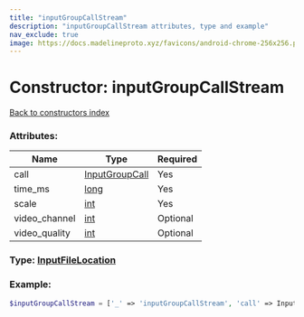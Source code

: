 ```yaml
---
title: "inputGroupCallStream"
description: "inputGroupCallStream attributes, type and example"
nav_exclude: true
image: https://docs.madelineproto.xyz/favicons/android-chrome-256x256.png
---
```

# Constructor: inputGroupCallStream  
[Back to constructors index](/API_docs/constructors/index.md)



### Attributes:

| Name     |    Type       | Required |
|----------|---------------|----------|
|call|[InputGroupCall](/API_docs/types/InputGroupCall.md) | Yes|
|time\_ms|[long](/API_docs/types/long.md) | Yes|
|scale|[int](/API_docs/types/int.md) | Yes|
|video\_channel|[int](/API_docs/types/int.md) | Optional|
|video\_quality|[int](/API_docs/types/int.md) | Optional|



### Type: [InputFileLocation](/API_docs/types/InputFileLocation.md)


### Example:

```php
$inputGroupCallStream = ['_' => 'inputGroupCallStream', 'call' => InputGroupCall, 'time_ms' => long, 'scale' => int, 'video_channel' => int, 'video_quality' => int];
```  

